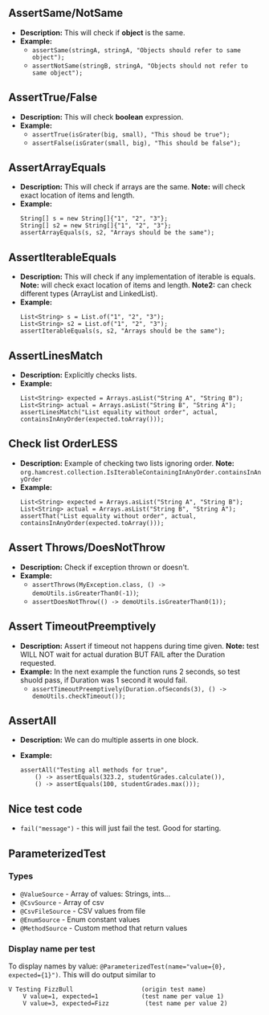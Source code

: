 ## AssertSame/NotSame
- **Description:** This will check if **object** is the same.
- **Example:**
    - `assertSame(stringA, stringA, "Objects should refer to same object");`
    - `assertNotSame(stringB, stringA, "Objects should not refer to same object");`

## AssertTrue/False
- **Description:** This will check **boolean** expression.
- **Example:**
    - `assertTrue(isGrater(big, small), "This shoud be true");`
    - `assertFalse(isGrater(small, big), "This should be false");`

## AssertArrayEquals 
- **Description:** This will check if arrays are the same. **Note:** will check exact location of items and length.
- **Example:**
    ```
    String[] s = new String[]{"1", "2", "3"};
    String[] s2 = new String[]{"1", "2", "3"};
    assertArrayEquals(s, s2, "Arrays should be the same");
    ```

## AssertIterableEquals 
- **Description:** This will check if any implementation of iterable is equals. **Note:** will check exact location of items and length. **Note2:** can check different types (ArrayList and LinkedList).
- **Example:**
    ```
    List<String> s = List.of("1", "2", "3");
    List<String> s2 = List.of("1", "2", "3");
    assertIterableEquals(s, s2, "Arrays should be the same");
    ```

## AssertLinesMatch
- **Description:** Explicitly checks lists. 
- **Example:**
    ```
    List<String> expected = Arrays.asList("String A", "String B");
    List<String> actual = Arrays.asList("String B", "String A");
    assertLinesMatch("List equality without order", actual, containsInAnyOrder(expected.toArray()));
    ```

## Check list OrderLESS 
- **Description:** Example of checking two lists ignoring order. **Note:** `org.hamcrest.collection.IsIterableContainingInAnyOrder.containsInAnyOrder`
- **Example:**
    ```
    List<String> expected = Arrays.asList("String A", "String B");
    List<String> actual = Arrays.asList("String B", "String A");
    assertThat("List equality without order", actual, containsInAnyOrder(expected.toArray()));
    ```

## Assert Throws/DoesNotThrow
- **Description:** Check if exception thrown or doesn't.
- **Example:**
    - `assertThrows(MyException.class, () -> demoUtils.isGreaterThan0(-1))`;
    - `assertDoesNotThrow(() -> demoUtils.isGreaterThan0(1));`

## Assert TimeoutPreemptively
- **Description:** Assert if timeout not happens during time given. **Note:** test WILL NOT wait for actual duration BUT FAIL after the Duration requested.
- **Example:** In the next example the function runs 2 seconds, so test shuold pass, if Duration was 1 second it would fail. 
    - `assertTimeoutPreemptively(Duration.ofSeconds(3), () -> demoUtils.checkTimeout());`

## AssertAll
- **Description:** We can do multiple asserts in one block.
- **Example:** 
    
  ```
  assertAll("Testing all methods for true",
      () -> assertEquals(323.2, studentGrades.calculate()),
      () -> assertEquals(100, studentGrades.max()));
  ```
    
## Nice test code
- `fail("message")` - this will just fail the test. Good for starting.

## ParameterizedTest
### Types
- `@ValueSource` - Array of values: Strings, ints...
- `@CsvSource` - Array of csv
- `@CsvFileSource` - CSV values from file
- `@EnumSource` - Enum constant values
- `@MethodSource` - Custom method that return values
### Display name per test
To display names by value: `@ParameterizedTest(name="value={0}, expected={1}")`. This will do output similar to 
```
V Testing FizzBull                   (origin test name)
    V value=1, expected=1            (test name per value 1)
    V value=3, expected=Fizz          (test name per value 2)
```
